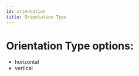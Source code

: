 ```yaml
---
id: orientation
title: Orientation Type
---
```


# Orientation Type options:
 - horizontal
 - vertical
